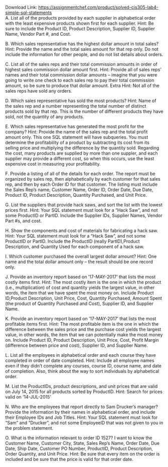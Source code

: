 Download Link: https://assignmentchef.com/product/solved-cis305-lab4-simple-sql-statements
<br>
A. List all of the products provided by each supplier in alphabetical order with the least expensive products shown first for each supplier. Hint: Be sure to include the Product ID, Product Description, Supplier ID, Supplier Name, Vendor Part #, and Cost.

B. Which sales representative has the highest dollar amount in total sales? Hint: Provide the name and the total sales amount for that rep only. Do not include the information for other people, and do not list details about orders.

C. List all of the sales reps and their total commission amounts in order of highest sales commission dollar amount first. Hint: Provide all of sales reps’ names and their total commission dollar amounts – imagine that you were going to write one check to each sales rep to pay their total commission amount, so be sure to produce that dollar amount. Extra Hint: Not all of the sales reps have sold any orders.

D. Which sales representative has sold the most products? Hint: Name of the sales rep and a number representing the total number of distinct products sold by that rep. This is the number of different products they have sold, not the quantity of any products.

E. Which sales representative has generated the most profit for the company? Hint: Provide the name of the sales rep and the total profit amount only. This one SQL statement will have subqueries. You must determine the profitability of a product by subtracting its cost from its selling price and multiplying the difference by the quantity sold. Regarding the cost, many products are supplied by more than one suppler, and each supplier may provide a different cost, so when this occurs, use the least expensive cost in measuring your profitability.

F. Provide a listing of all of the details for each order. The report must be organized by sales rep, then alphabetically by each customer for that sales rep, and then by each Order ID for that customer. The listing must include the Sales Rep’s name, Customer Name, Order ID, Order Date, Due Date, Product ID, Product Description, Quantity Purchased, and Unit Price.

G. List the suppliers that provide hack saws, and sort the list with the lowest prices first. Hint: Your SQL statement must look for a “Hack Saw”, and not some ProductID or PartID. Include the Supplier IDs, Supplier Names, Vendor Part #s, and cost.

H. Show the components and cost of materials for fabricating a hack saw. Hint: Your SQL statement must look for a “Hack Saw”, and not some ProductID or PartID. Include the ProductID (really PartID),Product Description, and Quantity Used for each component of a hack saw.

I. Which customer purchased the overall largest dollar amount? Hint: One name and the total dollar amount only – the result should be one record only.

J. Provide an inventory report based on ’17-MAY-2017’ that lists the most costly items first. Hint: The most costly item is the one in which the product (i.e., multiplication) of cost and quantity yields the largest value, in other words, the item that we have spent the most money on. Include Product ID,Product Description, Unit Price, Cost, Quantity Purchased, Amount Spent (the product of Quantity Purchased and Cost), Supplier ID, and Supplier Name.

K. Provide an inventory report based on ’17-MAY-2017’ that lists the most profitable items first. Hint: The most profitable item is the one in which the difference between the sales price and the purchase cost yields the largest value, in other words, the item that we can potentially make the most money on. Include Product ID, Product Description, Unit Price, Cost, Profit Margin (difference between price and cost), Supplier ID, and Supplier Name.

L. List all the employees in alphabetical order and each course they have completed in order of date completed. Hint: Include all employee names even if they didn’t complete any courses, course ID, course name, and date of completion. Also, think about the way to sort individuals by alphabetical order.

M. List the ProductIDs, product descriptions, and unit prices that are valid on July 14, 2015 for all products sorted by ProductID. Hint: Search for prices valid on ’14-JUL-2015’

N. Who are the employees that report directly to Sam Drucker’s manager? Provide the information by their names in alphabetical order, and include their Employee IDs and Job Titles. Hint: Your SQL statement must look for “Sam” and “Drucker”, and not some EmployeeID that was not given to you in the problem statement.

O. What is the information relevant to order ID 1527? I want to know the Customer Name, Customer City, State, Sales Rep’s Name, Order Date, Due Date, Ship Date, Customer PO Number, ProductID, Product Description, Order Quantity, and Unit Price. Hint: Be sure that every item on the order is included and be sure that the price is valid for that order date.